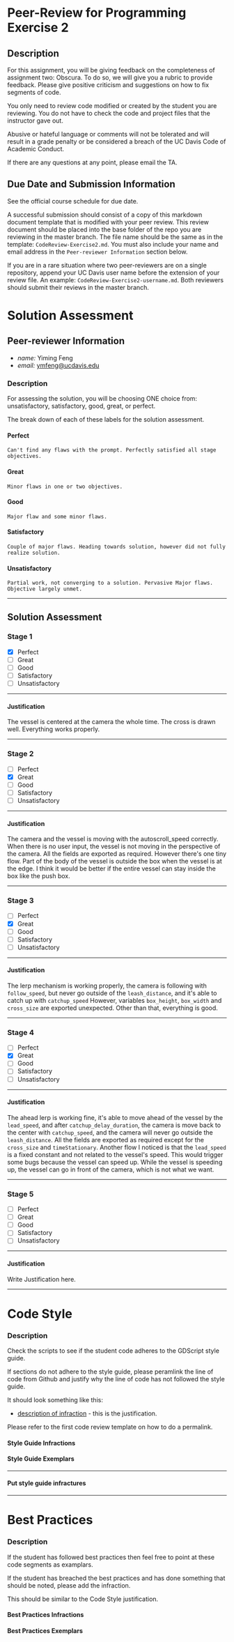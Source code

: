 # Peer-Review for Programming Exercise 2 #

## Description ##

For this assignment, you will be giving feedback on the completeness of assignment two: Obscura. To do so, we will give you a rubric to provide feedback. Please give positive criticism and suggestions on how to fix segments of code.

You only need to review code modified or created by the student you are reviewing. You do not have to check the code and project files that the instructor gave out.

Abusive or hateful language or comments will not be tolerated and will result in a grade penalty or be considered a breach of the UC Davis Code of Academic Conduct.

If there are any questions at any point, please email the TA.   

## Due Date and Submission Information
See the official course schedule for due date.

A successful submission should consist of a copy of this markdown document template that is modified with your peer review. This review document should be placed into the base folder of the repo you are reviewing in the master branch. The file name should be the same as in the template: `CodeReview-Exercise2.md`. You must also include your name and email address in the `Peer-reviewer Information` section below.

If you are in a rare situation where two peer-reviewers are on a single repository, append your UC Davis user name before the extension of your review file. An example: `CodeReview-Exercise2-username.md`. Both reviewers should submit their reviews in the master branch.  

# Solution Assessment #

## Peer-reviewer Information

* *name:* Yiming Feng
* *email:* ymfeng@ucdavis.edu

### Description ###

For assessing the solution, you will be choosing ONE choice from: unsatisfactory, satisfactory, good, great, or perfect.

The break down of each of these labels for the solution assessment.

#### Perfect #### 
    Can't find any flaws with the prompt. Perfectly satisfied all stage objectives.

#### Great ####
    Minor flaws in one or two objectives. 

#### Good #####
    Major flaw and some minor flaws.

#### Satisfactory ####
    Couple of major flaws. Heading towards solution, however did not fully realize solution.

#### Unsatisfactory ####
    Partial work, not converging to a solution. Pervasive Major flaws. Objective largely unmet.


___

## Solution Assessment ##

### Stage 1 ###

- [X] Perfect
- [ ] Great
- [ ] Good
- [ ] Satisfactory
- [ ] Unsatisfactory

___
#### Justification ##### 
The vessel is centered at the camera the whole time. The cross is drawn well. Everything works properly. 

___
### Stage 2 ###

- [ ] Perfect
- [X] Great
- [ ] Good
- [ ] Satisfactory
- [ ] Unsatisfactory

___
#### Justification ##### 
The camera and the vessel is moving with the autoscroll_speed correctly. When there is no user input, the vessel is not moving in the perspective of the camera. All the fields are exported as required.
However there's one tiny flow. Part of the body of the vessel is outside the box when the vessel is at the edge. I think it would be better if the entire vessel can stay inside the box like the push box.

___
### Stage 3 ###

- [ ] Perfect
- [x] Great
- [ ] Good
- [ ] Satisfactory
- [ ] Unsatisfactory

___
#### Justification ##### 
The lerp mechanism is working properly, the camera is following with `follow_speed`, but never go outside of the `leash_distance`, and it's able to catch up with `catchup_speed`
However, variables `box_height`, `box_width` and `cross_size` are exported unexpected. Other than that, everything is good.

___
### Stage 4 ###

- [ ] Perfect
- [x] Great
- [ ] Good
- [ ] Satisfactory
- [ ] Unsatisfactory

___
#### Justification ##### 
The ahead lerp is working fine, it's able to move ahead of the vessel by the `lead_speed`, and after `catchup_delay_duration`, the camera is move back to the center with `catchup_speed`, and the camera will never go outside the `leash_distance`. All the fields are exported as required except for the `cross_size` and `timeStationary`. Another flow I noticed is that the `lead_speed` is a fixed constant and not related to the vessel's speed. This would trigger some bugs because the vessel can speed up. While the vessel is speeding up, the vessel can go in front of the camera, which is not what we want. 

___
### Stage 5 ###

- [ ] Perfect
- [ ] Great
- [ ] Good
- [ ] Satisfactory
- [ ] Unsatisfactory

___
#### Justification ##### 
Write Justification here.
___
# Code Style #


### Description ###
Check the scripts to see if the student code adheres to the GDScript style guide.

If sections do not adhere to the style guide, please peramlink the line of code from Github and justify why the line of code has not followed the style guide.

It should look something like this:

* [description of infraction](https://github.com/dr-jam/ECS189L) - this is the justification.

Please refer to the first code review template on how to do a permalink.


#### Style Guide Infractions ####

#### Style Guide Exemplars ####

___
#### Put style guide infractures ####

___

# Best Practices #

### Description ###

If the student has followed best practices then feel free to point at these code segments as examplars. 

If the student has breached the best practices and has done something that should be noted, please add the infraction.


This should be similar to the Code Style justification.

#### Best Practices Infractions ####

#### Best Practices Exemplars ####
